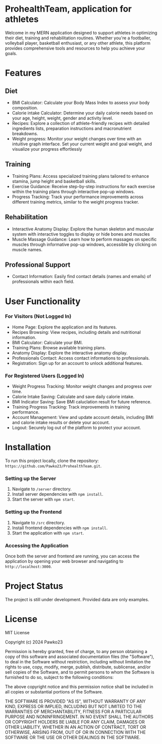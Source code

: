 # ProhealthTeam, application for athletes
Welcome in my MERN application designed to support athletes in optimizing their diet, training and rehabilitation routines. Whether you're a footballer, volleyball player, basketball enthusiast, or any other athlete, this platform provides comprehensive tools and resources to help you achieve your goals.

# Features
## Diet
* BMI Calculator: Calculate your Body Mass Index to assess your body composition.
* Calorie intake Calculator: Determine your daily calorie needs based on your age, height, weight, gender and activity level.
* Recipes: Explore a collection of athlete-friendly recipes with detailed ingredients lists, preparation instructions and macronutrient breakdowns.
* Weight progress: Monitor your weight changes over time with an intuitive graph interface. Set your current weight and goal weight, and visualize your progress effortlessly

## Training
* Training Plans: Access specialized training plans tailored to enhance stamina, jump height and basketball skills.
* Exercise Guidance: Receive step-by-step instructions for each exercise within the training plans through interactive pop-up windows.
* Progress Tracking: Track your performance improvements across different training metrics, similar to the weight progress tracker.

## Rehabilitation
* Interactive Anatomy Display: Explore the human skeleton and muscular system with interactive toggles to display or hide bones and muscles
* Muscle Massage Guidance: Learn how to perform massages on specific muscles through informative pop-up windows, accessible by clicking on muscle names.

## Professional Support
* Contact Information: Easily find contact details (names and emails) of professionals within each field.

# User Functionality
### For Visitors (Not Logged In)
* Home Page: Explore the application and its features.
* Recipes Browsing: View recipes, including details and nutritional information.
* BMI Calculator: Calculate your BMI.
* Training Plans: Browse available training plans.
* Anatomy Display: Explore the interactive anatomy display.
* Professionals Contact: Access contact informations to professionals.
* Registration: Sign up for an account to unlock additional features.

### For Registered Users (Logged In)
* Weight Progress Tracking: Monitor weight changes and progress over time.
* Calorie Intake Saving: Calculate and save daily calorie intake.
* BMI Indicator Saving: Save BMI caluclation result for future reference.
* Training Progress Tracking: Track improvements in training performance.
* Account Management: View and update account details, including BMI and calorie intake results or delete your account.
* Logout: Securely log out of the platform to protect your account.

# Installation
To run this project locally, clone the repository: ```https://github.com/Pawko23/ProhealthTeam.git```.
### Setting up the Server
1. Navigate to ```/server``` directory.
2. Install server dependencies with ```npm install```.
3. Start the server with ```npm start```.
### Setting up the Frontend
1. Navigate to ```/src``` directory.
2. Install frontend dependencies with ```npm install```.
3. Start the application with ```npm start```.
### Accessing the Application
Once both the server and frontend are running, you can access the application by opening your web browser and navigating to `http://localhost:3000`.

# Project Status
The project is still under development. Provided data are only examples. 

# License 

MIT License

Copyright (c) 2024 Pawko23

Permission is hereby granted, free of charge, to any person obtaining a copy of this software and associated documentation files (the "Software"), to deal in the Software without restriction, including without limitation the rights to use, copy, modify, merge, publish, distribute, sublicense, and/or sell copies of the Software, and to permit persons to whom the Software is furnished to do so, subject to the following conditions:

The above copyright notice and this permission notice shall be included in all copies or substantial portions of the Software.

THE SOFTWARE IS PROVIDED "AS IS", WITHOUT WARRANTY OF ANY KIND, EXPRESS OR IMPLIED, INCLUDING BUT NOT LIMITED TO THE WARRANTIES OF MERCHANTABILITY, FITNESS FOR A PARTICULAR PURPOSE AND NONINFRINGEMENT. IN NO EVENT SHALL THE AUTHORS OR COPYRIGHT HOLDERS BE LIABLE FOR ANY CLAIM, DAMAGES OR OTHER LIABILITY, WHETHER IN AN ACTION OF CONTRACT, TORT OR OTHERWISE, ARISING FROM, OUT OF OR IN CONNECTION WITH THE SOFTWARE OR THE USE OR OTHER DEALINGS IN THE SOFTWARE.

